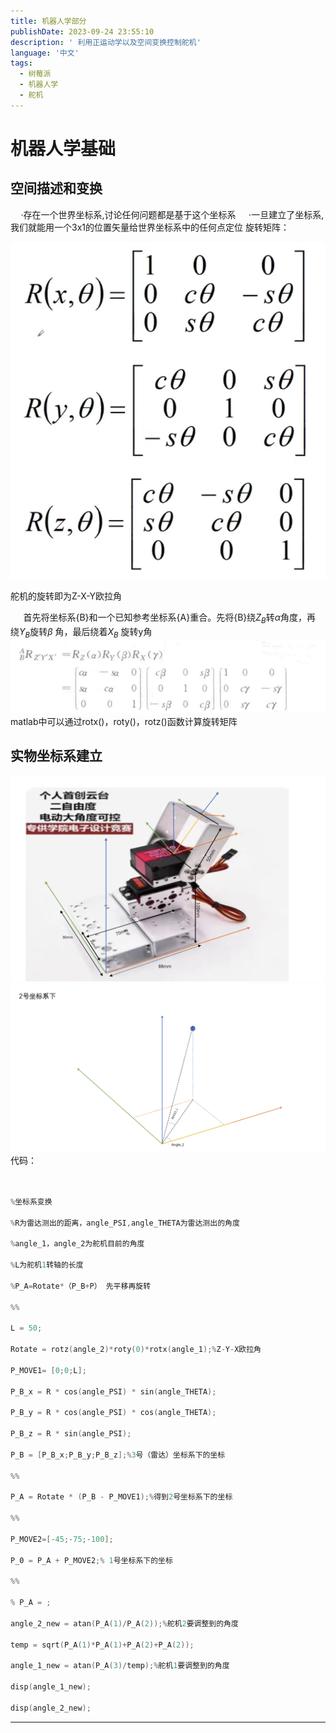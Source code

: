 ```yaml
---
title: 机器人学部分
publishDate: 2023-09-24 23:55:10
description: ' 利用正运动学以及空间变换控制舵机'
language: '中文'
tags:
  - 树莓派
  - 机器人学
  - 舵机
---
```



# 机器人学基础
## 空间描述和变换

$\quad$·存在一个世界坐标系,讨论任何问题都是基于这个坐标系
$\quad$·一旦建立了坐标系,我们就能用一个3x1的位置矢量给世界坐标系中的任何点定位
旋转矩阵：

![](../FMCWmg/UCS1.png)

舵机的旋转即为Z-X-Y欧拉角

$\quad$ 首先将坐标系{B}和一个已知参考坐标系{A}重合。先将{B}绕$Z_B$转$\alpha$角度，再
绕$Y_B$旋转$\beta$ 角，最后绕着$X_B$ 旋转y角     
![](../FMCWmg/UCS2.png)
matlab中可以通过rotx()，roty()，rotz()函数计算旋转矩阵


## 实物坐标系建立
![](../FMCWmg/UCS3.png)
![](../FMCWmg/UCS4.png)
代码：
~~~c


%坐标系变换

%R为雷达测出的距离，angle_PSI,angle_THETA为雷达测出的角度

%angle_1，angle_2为舵机目前的角度

%L为舵机1转轴的长度

%P_A=Rotate*（P_B+P） 先平移再旋转

%%

L = 50;

Rotate = rotz(angle_2)*roty(0)*rotx(angle_1);%Z-Y-X欧拉角

P_MOVE1= [0;0;L];

P_B_x = R * cos(angle_PSI) * sin(angle_THETA);

P_B_y = R * cos(angle_PSI) * cos(angle_THETA);

P_B_z = R * sin(angle_PSI);

P_B = [P_B_x;P_B_y;P_B_z];%3号（雷达）坐标系下的坐标

%%

P_A = Rotate * (P_B - P_MOVE1);%得到2号坐标系下的坐标

%%

P_MOVE2=[-45;-75;-100];

P_0 = P_A + P_MOVE2;% 1号坐标系下的坐标

%%

% P_A = ;

angle_2_new = atan(P_A(1)/P_A(2));%舵机2要调整到的角度

temp = sqrt(P_A(1)*P_A(1)+P_A(2)+P_A(2));

angle_1_new = atan(P_A(3)/temp);%舵机1要调整到的角度

disp(angle_1_new);

disp(angle_2_new);

~~~

---
